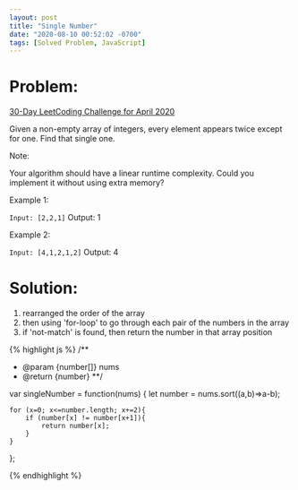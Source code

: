 ```yaml
---
layout: post
title: "Single Number"
date: "2020-08-10 00:52:02 -0700"
tags: [Solved Problem, JavaScript]
---
```

# Problem:

[30-Day LeetCoding Challenge for April 2020](https://leetcode.com/explore/challenge/card/30-day-leetcoding-challenge/)

Given a non-empty array of integers, every element appears twice except for one. Find that single one.

Note:

Your algorithm should have a linear runtime complexity. Could you implement it without using extra memory?

Example 1:

`Input: [2,2,1]`
Output: 1

Example 2:

`Input: [4,1,2,1,2]`
Output: 4


# Solution:

1. rearranged the order of the array
2. then using 'for-loop' to go through each pair of the numbers in the array
3. if 'not-match' is found, then return the number in that array position

{% highlight js %}
/**
 * @param {number[]} nums
 * @return {number}
**/


var singleNumber = function(nums) {
    let number = nums.sort((a,b)=>a-b);

    for (x=0; x<=number.length; x+=2){
        if (number[x] != number[x+1]){
            return number[x];
        }
    }
};

{% endhighlight %}
